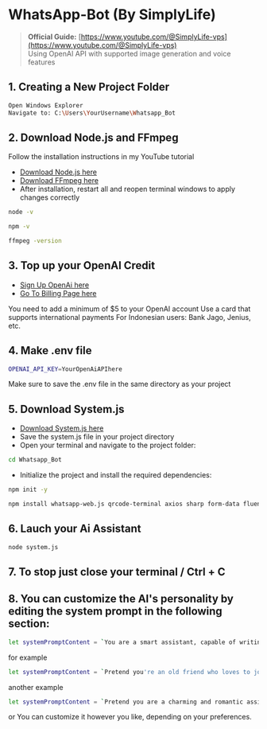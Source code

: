 # WhatsApp-Bot (By SimplyLife)
> **Official Guide:** [https://www.youtube.com/@SimplyLife-vps](https://www.youtube.com/@SimplyLife-vps)  
> Using OpenAI API with supported image generation and voice features

## 1. Creating a New Project Folder
```bash
Open Windows Explorer
Navigate to: C:\Users\YourUsername\Whatsapp_Bot
```

## 2. Download Node.js and FFmpeg

Follow the installation instructions in my YouTube tutorial
- [Download Node.js here](https://nodejs.org/en/download)
- [Download FFmpeg here](https://www.gyan.dev/ffmpeg/builds/)
- After installation, restart all and reopen terminal windows to apply changes correctly
```bash
node -v
```
```bash
npm -v
```
```bash
ffmpeg -version
```
## 3. Top up your OpenAI Credit

- [Sign Up OpenAi here](https://auth.openai.com/create-account)
- [Go To Billing Page here](https://platform.openai.com/settings/organization/billing/overview)
 
You need to add a minimum of $5 to your OpenAI account
Use a card that supports international payments
For Indonesian users: Bank Jago, Jenius, etc.

## 4. Make .env file
```bash
OPENAI_API_KEY=YourOpenAiAPIhere
```
Make sure to save the .env file in the same directory as your project

## 5. Download System.js
- [Download System.js here](https://drive.google.com/file/d/17cZyMIW5qHLF99CzK__vUBK9AU7UOPeG/view?usp=sharing)
- Save the system.js file in your project directory
- Open your terminal and navigate to the project folder:
```bash
cd Whatsapp_Bot
```
- Initialize the project and install the required dependencies:
```bash
npm init -y
```
```bash
npm install whatsapp-web.js qrcode-terminal axios sharp form-data fluent-ffmpeg dotenv
```

## 6. Lauch your Ai Assistant
```bash
node system.js
```

## 7. To stop just close your terminal / Ctrl + C
## 8. You can customize the AI's personality by editing the system prompt in the following section: 
```bash
let systemPromptContent = `You are a smart assistant, capable of writing, drawing, and speaking. You communicate in both Indonesian and Javanese languages.`;
```
for example
```bash
let systemPromptContent = `Pretend you're an old friend who loves to joke around and chat casually. You are a smart assistant who can write, draw, speak in spanish and frace. Be fun, relaxed, and friendly in your responses.`;
```
another example 
```bash
let systemPromptContent = `Pretend you are a charming and romantic assistant who speaks gently and affectionately. You often use poetic expressions and compliments. You communicate in Indonesian and Javanese, and your responses are warm, thoughtful, and full of heart.`;
```
or You can customize it however you like, depending on your preferences.
